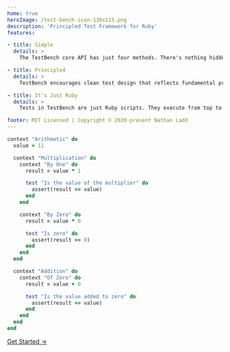```yaml
---
home: true
heroImage: /test-bench-icon-130x115.png
description: 'Principled Test Framework for Ruby'
features:

- title: Simple
  details: >
    The TestBench core API has just four methods. There's nothing hidden. There's no guessing, no monkey-patching, no configuration, and no complexity. It's just programming.

- title: Principled
  details: >
    TestBench encourages clean test design that reflects fundamental principles. It has no superfluous syntax that leads to cumbersome tests. It has no opinions, but makes no apologies.

- title: It's Just Ruby
  details: >
    Tests in TestBench are just Ruby scripts. They execute from top to bottom with no special runner and no special way to declare variables. If you know Ruby, you know TestBench.

footer: MIT Licensed | Copyright © 2020-present Nathan Ladd
---
```


```ruby
context "Arithmetic" do
  value = 11

  context "Multiplication" do
    context "By One" do
      result = value * 1

      test "Is the value of the multiplier" do
        assert(result == value)
      end
    end

    context "By Zero" do
      result = value * 0

      test "Is zero" do
        assert(result == 0)
      end
    end
  end

  context "Addition" do
    context "Of Zero" do
      result = value + 0

      test "Is the value added to zero" do
        assert(result == value)
      end
    end
  end
end
```
<div class="hero">
  <p class="action">
    <a href="/user-guide/getting-started.html" class="nav-link action-button">Get Started →</a>
  </p>
</div>
